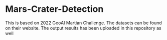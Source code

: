 # Mars-Crater-Detection
This is based on 2022 GeoAI Martian  Challenge. The datasets can be found on their website.
The output results has been uploaded in this repository as well

